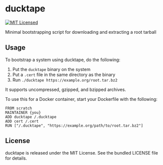 ducktape
=======

[![MIT Licensed](http://img.shields.io/badge/license-MIT-green.svg)](https://tldrlegal.com/license/mit-license)

Minimal bootstrapping script for downloading and extracting a root tarball

## Usage

To bootstrap a system using ducktape, do the following:

1. Put the `ducktape` binary on the system
2. Put a `.cert` file in the same directory as the binary
3. Run `./ducktape https://example.org/root.tar.bz2`

It supports uncompressed, gzipped, and bzipped archives.

To use this for a Docker container, start your Dockerfile with the following:

```
FROM scratch
MAINTAINER {you}
ADD ducktape /.ducktape
ADD cert /.cert
RUN ["/.ducktape", "https://example.org/path/to/root.tar.bz2"]
```

## License

ducktape is released under the MIT License. See the bundled LICENSE file for details.
